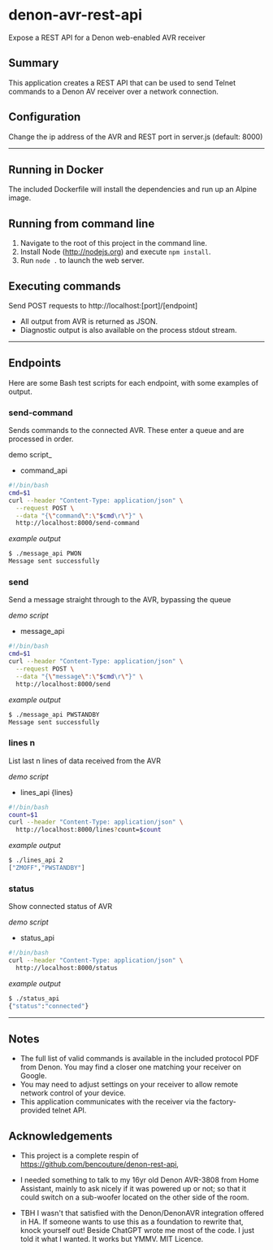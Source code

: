 # denon-avr-rest-api

Expose a REST API for a Denon web-enabled AVR receiver

## Summary
This application creates a REST API that can be used to send Telnet commands to a Denon AV receiver over
a network connection.

## Configuration
Change the ip address of the AVR and REST port in server.js (default: 8000) 

***

## Running in Docker
The included Dockerfile will install the dependencies and run up an Alpine image.

## Running from command line
1) Navigate to the root of this project in the command line.
1) Install Node (http://nodejs.org) and execute `npm install`. 
2) Run `node .` to launch the web server.

## Executing commands
Send POST requests to http://localhost:[port]/[endpoint]
- All output from AVR is returned as JSON.
- Diagnostic output is also available on the process stdout stream.

***

## Endpoints
Here are some Bash test scripts for each endpoint, with some examples of output.

### send-command
Sends commands to the connected AVR. These enter a queue and are processed in order.

demo script_
- command_api
``` bash
#!/bin/bash
cmd=$1
curl --header "Content-Type: application/json" \
  --request POST \
  --data "{\"command\":\"$cmd\r\"}" \
  http://localhost:8000/send-command
```
_example output_
``` bash
$ ./message_api PWON
Message sent successfully
```

### send
Send a message straight through to the AVR, bypassing the queue

_demo script_
- message_api
``` bash
#!/bin/bash
cmd=$1
curl --header "Content-Type: application/json" \
  --request POST \
  --data "{\"message\":\"$cmd\r\"}" \
  http://localhost:8000/send
```
_example output_
``` bash
$ ./message_api PWSTANDBY
Message sent successfully
```

### lines n
List last n lines of data received from the AVR

_demo script_
- lines_api {lines}
``` bash
#!/bin/bash
count=$1
curl --header "Content-Type: application/json" \
  http://localhost:8000/lines?count=$count
```
_example output_
``` bash
$ ./lines_api 2
["ZMOFF","PWSTANDBY"]
```

### status
Show connected status of AVR

_demo script_
- status_api
``` bash
#!/bin/bash
curl --header "Content-Type: application/json" \
  http://localhost:8000/status
```
_example output_
``` bash
$ ./status_api
{"status":"connected"}
```
***

## Notes
- The full list of valid commands is available in the included protocol PDF from Denon. You may
find a closer one matching your receiver on Google.
- You may need to adjust settings on your receiver to allow remote network control of your device.
- This application communicates with the receiver via the factory-provided telnet API.

## Acknowledgements
- This project is a complete respin of https://github.com/bencouture/denon-rest-api,
- I needed something to talk to my 16yr old Denon AVR-3808 from Home Assistant, mainly to ask nicely
  if it was powered up or not; so that it could switch on a sub-woofer located on the other side of the room.

- TBH I wasn't that satisfied with the Denon/DenonAVR integration offered in HA. If someone wants to
  use this as a foundation to rewrite that, knock yourself out! Beside ChatGPT wrote me most of the code.
  I just told it what I wanted. It works but YMMV. MIT Licence.


